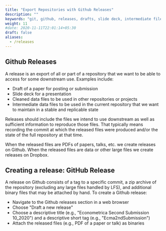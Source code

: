 ```yaml
---
title: "Export Repositories with Github Releases"
description: ""
keywords: "git, github, releases, drafts, slide deck, intermediate files"
weight: 11
#date: 2020-11-11T22:01:14+05:30
draft: false
aliases:
  - /releases
---
```

## Github Releases
A release is an export of all or part of a repository that we want to be able to access for some downstream use. Examples include:
* Draft of a paper for posting or submission
* Slide deck for a presentation
* Cleaned data files to be used in other repositories or projects
* Intermediate data files to be used in the current repository that we want to maintain in a stable and replicable state

Releases should include the files we intend to use downstream as well as sufficient information to reproduce those files. That typically means recording the commit at which the released files were produced and/or the state of the full repository at that time.

When the released files are PDFs of papers, talks, etc. we create releases on Github. When the released files are data or other large files we create releases on Dropbox.

## Creating a release: GitHub Release

A release on Github consists of a tag to a specific commit, a zip archive of the repository (excluding any large files handled by LFS), and additional binary files that may be attached by hand. To create a Github release:
* Navigate to the Github releases section in a web browser
* Choose "Draft a new release"
* Choose a descriptive title (e.g., "Econometrica Second Submission 10_2020") and a descriptive short tag (e.g., "Ecma2ndSubmission")
* Attach the released files (e.g., PDF of a paper or talk) as binaries
